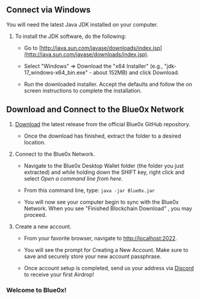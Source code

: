 ## **Connect via Windows** ##

You will need the latest Java JDK installed on your computer.

1. To install the JDK software, do the following:
    
    -  Go to  [http://java.sun.com/javase/downloads/index.jsp](http://java.sun.com/javase/downloads/index.jsp).
        
    -  Select "Windows" ⇒ Download the "x64 Installer" (e.g., "jdk-17_windows-x64_bin.exe" - about 152MB) and click Download.

    -  Run the downloaded installer. Accept the defaults and follow the on screen instructions to complete the installation.

## Download and Connect to the Blue0x Network

1. [Download](https://github.com/theBlue0x/desktop-wallet/releases/download/Blue0x-Desktop-Wallet-v1.12.2/Blue0x-Desktop-Wallet-v1.12.2.zip) the latest release from the official Blue0x GitHub repository.

	- Once the download has finished, extract the folder to a desired location.
  
2. Connect to the Blue0x Network.

	- Navigate to the Blue0x Desktop Wallet folder (the folder you just extracted) and while holding down the SHIFT key, right click and select *Open a command line from here*.
	
	- From this command line, type: `java -jar Blue0x.jar`
	
	- You will now see your computer begin to sync with the Blue0x Network. When you see "Finished Blockchain Download" , you may proceed.
	
3. Create a new account.

	-  From your favorite browser, navigate to [http://localhost:2022](http://localhost:2022).  
  
	- You will see the prompt for Creating a New Account.  Make sure to save and securely store your new account passphrase.
	
	- Once account setup is completed, send us your address via [Discord](https://discord.gg/EbBWRSPW63) to receive your first Airdrop!
	
### Welcome to Blue0x! ###
